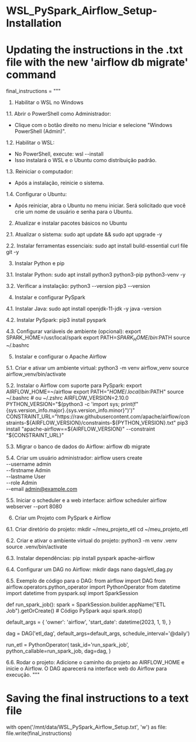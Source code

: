 # WSL_PySpark_Airflow_Setup-Installation

# Updating the instructions in the .txt file with the new 'airflow db migrate' command
final_instructions = """
1. Habilitar o WSL no Windows

1.1. Abrir o PowerShell como Administrador:
- Clique com o botão direito no menu Iniciar e selecione "Windows PowerShell (Admin)".

1.2. Habilitar o WSL:
- No PowerShell, execute:
  wsl --install
- Isso instalará o WSL e o Ubuntu como distribuição padrão.

1.3. Reiniciar o computador:
- Após a instalação, reinicie o sistema.

1.4. Configurar o Ubuntu:
- Após reiniciar, abra o Ubuntu no menu iniciar. Será solicitado que você crie um nome de usuário e senha para o Ubuntu.

2. Atualizar e instalar pacotes básicos no Ubuntu

2.1. Atualizar o sistema:
  sudo apt update && sudo apt upgrade -y

2.2. Instalar ferramentas essenciais:
  sudo apt install build-essential curl file git -y

3. Instalar Python e pip

3.1. Instalar Python:
  sudo apt install python3 python3-pip python3-venv -y

3.2. Verificar a instalação:
  python3 --version
  pip3 --version

4. Instalar e configurar PySpark

4.1. Instalar Java:
  sudo apt install openjdk-11-jdk -y
  java -version

4.2. Instalar PySpark:
  pip3 install pyspark

4.3. Configurar variáveis de ambiente (opcional):
  export SPARK_HOME=/usr/local/spark
  export PATH=$SPARK_HOME/bin:$PATH
  source ~/.bashrc

5. Instalar e configurar o Apache Airflow

5.1. Criar e ativar um ambiente virtual:
  python3 -m venv airflow_venv
  source airflow_venv/bin/activate

5.2. Instalar o Airflow com suporte para PySpark:
  export AIRFLOW_HOME=~/airflow
  export PATH="$HOME/.local/bin:$PATH"
  source ~/.bashrc # ou ~/.zshrc
  AIRFLOW_VERSION=2.10.0
  PYTHON_VERSION="$(python3 -c 'import sys; print(f"{sys.version_info.major}.{sys.version_info.minor}")')"
  CONSTRAINT_URL="https://raw.githubusercontent.com/apache/airflow/constraints-${AIRFLOW_VERSION}/constraints-${PYTHON_VERSION}.txt"
  pip3 install "apache-airflow==${AIRFLOW_VERSION}" --constraint "${CONSTRAINT_URL}"

5.3. Migrar o banco de dados do Airflow:
  airflow db migrate

5.4. Criar um usuário administrador:
  airflow users create \
      --username admin \
      --firstname Admin \
      --lastname User \
      --role Admin \
      --email admin@example.com

5.5. Iniciar o scheduler e a web interface:
  airflow scheduler
  airflow webserver --port 8080

6. Criar um Projeto com PySpark e Airflow

6.1. Criar diretório do projeto:
  mkdir ~/meu_projeto_etl
  cd ~/meu_projeto_etl

6.2. Criar e ativar o ambiente virtual do projeto:
  python3 -m venv .venv
  source .venv/bin/activate

6.3. Instalar dependências:
  pip install pyspark apache-airflow

6.4. Configurar um DAG no Airflow:
  mkdir dags
  nano dags/etl_dag.py

6.5. Exemplo de código para o DAG:
  from airflow import DAG
  from airflow.operators.python_operator import PythonOperator
  from datetime import datetime
  from pyspark.sql import SparkSession

  def run_spark_job():
      spark = SparkSession.builder.appName("ETL Job").getOrCreate()
      # Código PySpark aqui
      spark.stop()

  default_args = {
      'owner': 'airflow',
      'start_date': datetime(2023, 1, 1),
  }

  dag = DAG('etl_dag', default_args=default_args, schedule_interval='@daily')

  run_etl = PythonOperator(
      task_id='run_spark_job',
      python_callable=run_spark_job,
      dag=dag,
  )

6.6. Rodar o projeto:
  Adicione o caminho do projeto ao AIRFLOW_HOME e inicie o Airflow.
  O DAG aparecerá na interface web do Airflow para execução.
"""

# Saving the final instructions to a text file
with open('/mnt/data/WSL_PySpark_Airflow_Setup.txt', 'w') as file:
    file.write(final_instructions)

